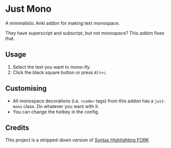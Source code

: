 # Just Mono
A minimalistic Anki addon for making text monospace.

They have superscript and subscript, but not monospace? This addon fixes that.

## Usage
1. Select the text you want to mono-ify.
2. Click the black square button or press `Alt+c`.

## Customising
- All monospace decorations (i.e. `<code>` tags) from this addon has a `just-mono` class. Do whatever you want with it.
- You can change the hotkey in the config.

## Credits
This project is a stripped-down version of [Syntax Highlighting FORK](https://github.com/ijgnd/anki__syntax-highlighting)
